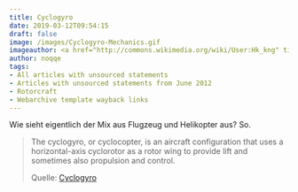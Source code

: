 ```yaml
---
title: Cyclogyro
date: 2019-03-12T09:54:15
draft: false
image: /images/Cyclogyro-Mechanics.gif
imageauthor: <a href="http://commons.wikimedia.org/wiki/User:Hk_kng" title="User:Hk kng">Hk kng</a>
author: noqqe
tags:
- All articles with unsourced statements
- Articles with unsourced statements from June 2012
- Rotorcraft
- Webarchive template wayback links
---
```


Wie sieht eigentlich der Mix aus Flugzeug und Helikopter aus? So.

> The cyclogyro, or cyclocopter, is an aircraft configuration that uses a
> horizontal-axis cyclorotor as a rotor wing to provide lift and sometimes also
> propulsion and control.
>
> Quelle: [Cyclogyro](https://en.wikipedia.org/wiki/Cyclogyro)
